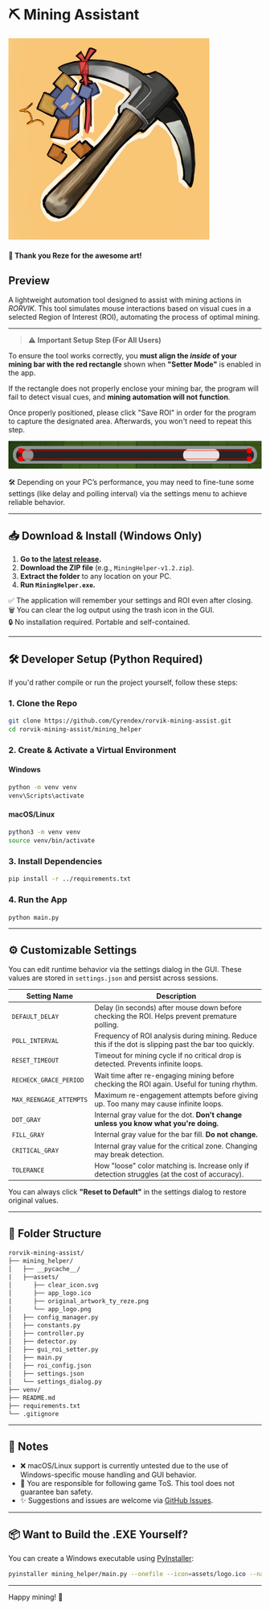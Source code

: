 # ⛏️ Mining Assistant

<img src="mining_helper/assets/original_artwork_ty_reze.png" alt="Sick Artwork" width="400"/>

#### 🧸 Thank you Reze for the awesome art!

## Preview

A lightweight automation tool designed to assist with mining actions in *RORVIK*. This tool simulates mouse interactions based on visual cues in a selected Region of Interest (ROI), automating the process of optimal mining.

---

> ⚠️ **Important Setup Step (For All Users)**

To ensure the tool works correctly, you **must align the *inside* of your mining bar with the red rectangle** shown when **"Setter Mode"** is enabled in the app.

If the rectangle does not properly enclose your mining bar, the program will fail to detect visual cues, and **mining automation will not function**.

Once properly positioned, please click "Save ROI" in order for the program to capture the designated area. Afterwards, you won't need to repeat this step.

![Proper ROI positioning](proper_setup.png)

🛠️ Depending on your PC’s performance, you may need to fine-tune some settings (like delay and polling interval) via the settings menu to achieve reliable behavior.

---
## 📥 Download & Install (Windows Only)

1. **Go to the [latest release](https://github.com/Cyrendex/rorvik-mining-assist/releases/latest).**
2. **Download the ZIP file** (e.g., `MiningHelper-v1.2.zip`).
3. **Extract the folder** to any location on your PC.
4. **Run `MiningHelper.exe`.**

✅ The application will remember your settings and ROI even after closing.  
🗑️ You can clear the log output using the trash icon in the GUI.  
🔒 No installation required. Portable and self-contained.

---

## 🛠️ Developer Setup (Python Required)

If you'd rather compile or run the project yourself, follow these steps:

### 1. Clone the Repo
```bash
git clone https://github.com/Cyrendex/rorvik-mining-assist.git
cd rorvik-mining-assist/mining_helper
```

### 2. Create & Activate a Virtual Environment

#### Windows
```bash
python -m venv venv
venv\Scripts\activate
```

#### macOS/Linux
```bash
python3 -m venv venv
source venv/bin/activate
```

### 3. Install Dependencies
```bash
pip install -r ../requirements.txt
```

### 4. Run the App
```bash
python main.py
```

---

## ⚙️ Customizable Settings

You can edit runtime behavior via the settings dialog in the GUI. These values are stored in `settings.json` and persist across sessions.

| Setting Name           | Description |
|------------------------|-------------|
| `DEFAULT_DELAY`        | Delay (in seconds) after mouse down before checking the ROI. Helps prevent premature polling. |
| `POLL_INTERVAL`        | Frequency of ROI analysis during mining. Reduce this if the dot is slipping past the bar too quickly. |
| `RESET_TIMEOUT`        | Timeout for mining cycle if no critical drop is detected. Prevents infinite loops. |
| `RECHECK_GRACE_PERIOD` | Wait time after re-engaging mining before checking the ROI again. Useful for tuning rhythm. |
| `MAX_REENGAGE_ATTEMPTS`| Maximum re-engagement attempts before giving up. Too many may cause infinite loops. |
| `DOT_GRAY`             | Internal gray value for the dot. **Don't change unless you know what you're doing.** |
| `FILL_GRAY`            | Internal gray value for the bar fill. **Do not change.** |
| `CRITICAL_GRAY`        | Internal gray value for the critical zone. Changing may break detection. |
| `TOLERANCE`            | How "loose" color matching is. Increase only if detection struggles (at the cost of accuracy). |

You can always click **"Reset to Default"** in the settings dialog to restore original values.

---

## 📁 Folder Structure

```
rorvik-mining-assist/
├── mining_helper/
│   ├── __pycache__/
|   ├──assets/
│      ├── clear_icon.svg
│      ├── app_logo.ico
|      ├── original_artwork_ty_reze.png
│      └── app_logo.png
│   ├── config_manager.py
│   ├── constants.py
│   ├── controller.py
│   ├── detector.py
│   ├── gui_roi_setter.py
│   ├── main.py
│   ├── roi_config.json
│   ├── settings.json
│   └── settings_dialog.py
├── venv/
├── README.md
├── requirements.txt
└── .gitignore
```

---

## 🧠 Notes

- ❌ macOS/Linux support is currently untested due to the use of Windows-specific mouse handling and GUI behavior.
- 🛑 You are responsible for following game ToS. This tool does not guarantee ban safety.
- ✨ Suggestions and issues are welcome via [GitHub Issues](https://github.com/Cyrendex/rorvik-mining-assist/issues).

---

## 📦 Want to Build the .EXE Yourself?

You can create a Windows executable using [PyInstaller](https://pyinstaller.org/):
```bash
pyinstaller mining_helper/main.py --onefile --icon=assets/logo.ico --name=MiningHelper
```

---

Happy mining! 💎
